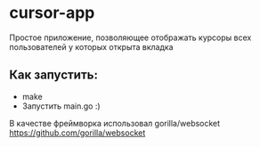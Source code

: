 # cursor-app
Простое приложение, позволяющее отображать курсоры всех пользователей у которых открыта вкладка  
## Как запустить:  
 * make
 * Запустить main.go :)  
  
В качестве фреймворка использовал gorilla/websocket  
https://github.com/gorilla/websocket